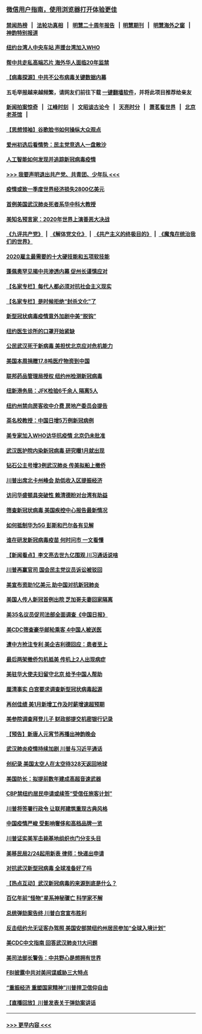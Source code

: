 ### [微信用户指南，使用浏览器打开体验更佳](https://github.com/gfw-breaker/banned-news1/blob/master/indexes/wechat-guide.md?t=0)
#### [禁闻热榜](热点新闻.md?t=0)  &nbsp;&nbsp;|&nbsp;&nbsp; [法轮功真相](https://github.com/gfw-breaker/truth/blob/master/README.md?t=0) &nbsp;&nbsp;|&nbsp;&nbsp; [明慧二十周年报告](https://github.com/gfw-breaker/mh-reports/blob/master/README.md?t=0) &nbsp;&nbsp;|&nbsp;&nbsp;[明慧期刊](https://github.com/gfw-breaker/mh-qikan) &nbsp;&nbsp;|&nbsp;&nbsp; [明慧海外之窗](https://github.com/gfw-breaker/mh-news/blob/master/README.md?t=0) &nbsp;&nbsp;|&nbsp;&nbsp; [神韵特别报道](https://github.com/gfw-breaker/mh-news/blob/master/shenyun.md?t=0)
#### [纽约台湾人中央车站  声援台湾加入WHO](../pages/nsc412/n11857757.md?t=02101644) 
#### [帮中共走私高端芯片 海外华人面临20年监禁](../pages/nsc412/n11855016.md?t=02101644) 
#### [【病毒探源】中共不公布病毒关键数据内幕](../pages/nsc412/n11856584.md?t=02101644) 
#### 五毛举报越来越频繁，请网友们前往下载 [一键翻墙软件](https://github.com/gfw-breaker/ssr-accounts)，并将此项目推荐给亲友
#### [新闻拍案惊奇](https://github.com/gfw-breaker/banned-news1/blob/master/pages/link4.md) &nbsp;&nbsp;|&nbsp;&nbsp; [江峰时刻](https://github.com/gfw-breaker/banned-news1/blob/master/pages/link4.md) &nbsp;&nbsp;|&nbsp;&nbsp; [文昭谈古论今](https://github.com/gfw-breaker/banned-news1/blob/master/pages/link4.md) &nbsp;&nbsp;|&nbsp;&nbsp; [天亮时分](https://github.com/gfw-breaker/banned-news1/blob/master/pages/link4.md) &nbsp;&nbsp;|&nbsp;&nbsp; [萧茗看世界](https://github.com/gfw-breaker/banned-news1/blob/master/pages/link4.md) &nbsp;&nbsp;|&nbsp;&nbsp; [北京老茶馆](https://github.com/gfw-breaker/banned-news1/blob/master/pages/link4.md) &nbsp;&nbsp;|&nbsp;&nbsp; 
#### [【思想领袖】谷歌脸书如何操纵大众观点](../pages/nsc412/n11680874.md?t=02101644) 
#### [爱州初选后看情势：民主党竞选人一盘散沙](../pages/nsc412/n11856557.md?t=02101644) 
#### [人工智能如何发现并追踪新冠病毒疫情](../pages/nsc412/n11856398.md?t=02101644) 
#### [>>> 我要声明退出共产党、共青团、少年队 <<<](https://github.com/begood0513/goodnews/blob/master/quit/letter.md) 
#### [疫情或致一季度世界经济损失2800亿美元](../pages/nsc412/n11855639.md?t=02101644) 
#### [首例美国武汉肺炎死者系华中科大教授](../pages/nsc412/n11855500.md?t=02101644) 
#### [美知名预言家：2020年世界上演善恶大决战](../pages/nsc412/n11855418.md?t=02101644) 
#### [《九评共产党》](https://github.com/begood0513/9ping.md/blob/master/README.md) &nbsp;|&nbsp; [《解体党文化》](../../../../jtdwh.md/blob/master/README.md)  &nbsp;|&nbsp; [《共产主义的终极目的》](../../../../gczydzjmd.md/blob/master/README.md) &nbsp;|&nbsp; [《魔鬼在统治我们的世界》](../../../../mgztzwmdsj.md/blob/master/README.md) 
#### [2020雇主最需要的十大硬技能和五项软技能](../pages/nsc412/n11850953.md?t=02101644) 
#### [蓬佩奥罕见揭中共渗透内幕 促州长谨慎应对](../pages/nsc412/n11854685.md?t=02101644) 
#### [【名家专栏】每代人都必须对抗社会主义现实](../pages/nsc412/n11831412.md?t=02101644) 
#### [【名家专栏】是时候拒绝“封杀文化”了](../pages/nsc412/n11814093.md?t=02101644) 
#### [新型冠状病毒疫情意外加剧中美“脱钩”](../pages/nsc412/n11854475.md?t=02101644) 
#### [纽约医生诊所的口罩开始紧缺](../pages/nsc412/n11853364.md?t=02101644) 
#### [公民武汉死于新病毒 美担忧北京应对危机能力](../pages/nsc412/n11854331.md?t=02101644) 
#### [美国本周捐赠17.8吨医疗物资到中国](../pages/nsc412/n11854269.md?t=02101644) 
#### [联邦药品管理局授权  纽约州检测新冠病毒](../pages/nsc412/n11853371.md?t=02101644) 
#### [纽新港务局：JFK检验6千余人  隔离5人](../pages/nsc412/n11853366.md?t=02101644) 
#### [纽约州禁向房客收中介费  房地产委员会提告](../pages/nsc412/n11853360.md?t=02101644) 
#### [英名校教授：中国日增5万例新冠病例](../pages/nsc412/n11854174.md?t=02101644) 
#### [美专家加入WHO访华抗疫情 北京仍未批准](../pages/nsc412/n11854043.md?t=02101644) 
#### [武汉医护院内染新冠病毒 研究曝1月就出现](../pages/nsc412/n11852928.md?t=02101644) 
#### [钻石公主号增3例武汉肺炎 传美拟船上撤侨](../pages/nsc412/n11853240.md?t=02101644) 
#### [川普出席北卡州峰会 助低收入区提振经济](../pages/nsc412/n11853232.md?t=02101644) 
#### [访问华盛顿具突破性 赖清德盼对台湾有助益](../pages/nsc412/n11853129.md?t=02101644) 
#### [筛查新冠状病毒 美国疾控中心报告最新情况](../pages/nsc412/n11853070.md?t=02101644) 
#### [如何抵制华为5G 彭斯和巴尔各有见解](../pages/nsc412/n11852535.md?t=02101644) 
#### [谁在研发新冠病毒疫苗 何时问市 一文看懂](../pages/nsc412/n11852840.md?t=02101644) 
#### [【新闻看点】李文亮去世九亿围观 川习通话说啥](../pages/nsc412/n11852360.md?t=02101644) 
#### [川普再赢官司 国会民主党议员诉讼被驳回](../pages/nsc412/n11852287.md?t=02101644) 
#### [美宣布资助1亿美元 助中国对抗新冠肺炎](../pages/nsc412/n11852531.md?t=02101644) 
#### [美国人传人新冠首例出院 芝加哥夫妻回家隔离](../pages/nsc412/n11852452.md?t=02101644) 
#### [美35名议员促司法部全面调查《中国日报》](../pages/nsc412/n11852435.md?t=02101644) 
#### [美CDC筛查豪华邮轮乘客 4中国人被送医](../pages/nsc412/n11852085.md?t=02101644) 
#### [遭中方抢注专利 美企吉利德回应：患者至上](../pages/nsc412/n11852037.md?t=02101644) 
#### [最后两架撤侨包机抵美 传机上2人出现病症](../pages/nsc412/n11852173.md?t=02101644) 
#### [美驻华大使夫妇留守北京 给予中国人帮助](../pages/nsc412/n11852165.md?t=02101644) 
#### [厘清事实 白宫要求调查新型冠状病毒起源](../pages/nsc412/n11852106.md?t=02101644) 
#### [再创佳绩 美1月新增工作及时薪增速超预期](../pages/nsc412/n11852174.md?t=02101644) 
#### [美参院调查拜登儿子 财政部提交机密银行记录](../pages/nsc412/n11851808.md?t=02101644) 
#### [【预告】新唐人元宵节再播出神韵晚会](../pages/nsc412/n11843192.md?t=02101644) 
#### [武汉肺炎疫情持续加剧 川普与习近平通话](../pages/nsc412/n11851613.md?t=02101644) 
#### [创纪录 美国太空人在太空待328天返回地球](../pages/nsc412/n11851266.md?t=02101644) 
#### [美国防长：拟提前数年建成高超音速武器](../pages/nsc412/n11850959.md?t=02101644) 
#### [CBP禁纽约居民申请或续签“受信任旅客计划”](../pages/nsc412/n11850857.md?t=02101644) 
#### [川普将签署行政令 让联邦建筑重现古典风格](../pages/nsc412/n11850654.md?t=02101644) 
#### [中国疫情严峻 受影响奢侈和高档品牌一览](../pages/nsc412/n11850319.md?t=02101644) 
#### [川普证实美军击毙基地组织也门分支头目](../pages/nsc412/n11850383.md?t=02101644) 
#### [美移民局2/24起用新表 律师：快递出申请](../pages/nsc412/n11848220.md?t=02101644) 
#### [对抗武汉新型冠病毒 全球准备好了吗](../pages/nsc412/n11850142.md?t=02101644) 
#### [【热点互动】武汉新冠病毒的来源到底是什么？](../pages/nsc412/n11849749.md?t=02101644) 
#### [百亿年前“怪物”星系神秘骤亡 科学家不解](../pages/nsc412/n11849863.md?t=02101644) 
#### [总统弹劾案告终 川普白宫宣布胜利](../pages/nsc412/n11849985.md?t=02101644) 
#### [反击纽约允无证客办驾照  美国安部禁纽约州居民参加“全球入境计划”](../pages/nsc412/n11849828.md?t=02101644) 
#### [美CDC中文指南 回答武汉肺炎11大问题](../pages/nsc412/n11849703.md?t=02101644) 
#### [美司法部长警告：中共野心是想拥有世界](../pages/nsc412/n11849769.md?t=02101644) 
#### [FBI披露中共对美间谍威胁三大特点](../pages/nsc412/n11849700.md?t=02101644) 
#### [“重振经济 重塑国家精神”川普捍卫信仰自由](../pages/nsc412/n11849641.md?t=02101644) 
#### [【直播回放】川普发表关于弹劾案讲话](../pages/nsc412/n11849472.md?t=02101644) 

----
#### [ >>> 更早内容 <<< ](../indexes/nsc412-earlier.md)
